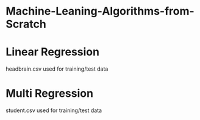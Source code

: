 # Machine-Leaning-Algorithms-from-Scratch

# Linear Regression
  headbrain.csv used for training/test data

# Multi Regression
  student.csv used for training/test data
